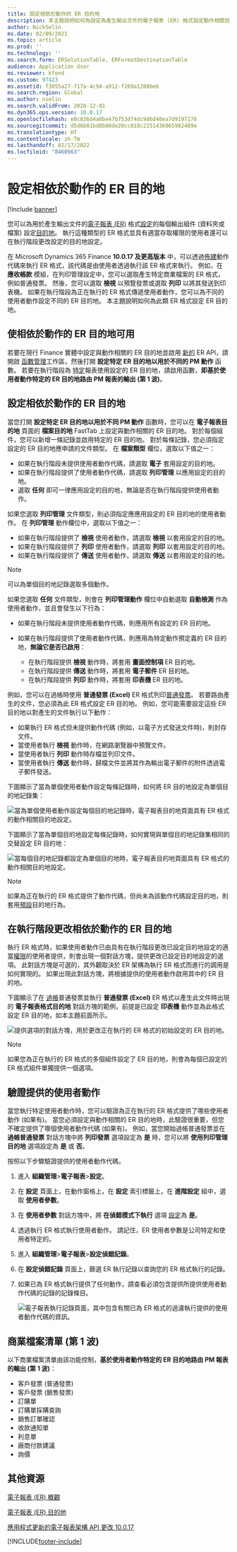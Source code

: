 ```yaml
---
title: 設定相依於動作的 ER 目的地
description: 本主題說明如何為設定為產生輸出文件的電子報表 (ER) 格式設定動作相關目的地。
author: NickSelin
ms.date: 02/09/2021
ms.topic: article
ms.prod: ''
ms.technology: ''
ms.search.form: ERSolutionTable, ERFormatDestinationTable
audience: Application User
ms.reviewer: kfend
ms.custom: 97423
ms.assetid: f3055a27-717a-4c94-a912-f269a1288be6
ms.search.region: Global
ms.author: nselin
ms.search.validFrom: 2020-12-01
ms.dyn365.ops.version: 10.0.17
ms.openlocfilehash: e0c836d4a0be47b753d74dc9d6d40ea7d9197176
ms.sourcegitcommit: d5d6b81bd8b08de20cc018c2251436065982489e
ms.translationtype: HT
ms.contentlocale: zh-TW
ms.lasthandoff: 02/17/2022
ms.locfileid: "8460563"
---
```

# <a name="configure-action-dependent-er-destinations"></a>設定相依於動作的 ER 目的地

[!include [banner](../includes/banner.md)]

您可以為用於產生輸出文件的[電子報表 (ER)](general-electronic-reporting.md) 格式[設定](general-electronic-reporting.md#Configuration)的每個輸出組件 (資料夾或檔案) 設定[目的地](electronic-reporting-destinations.md)。 執行這種類型的 ER 格式並具有適當存取權限的使用者還可以在執行階段更改設定的目的地設定。

在 Microsoft Dynamics 365 Finance **10.0.17 及更高版本** 中，可以透過[佈建](er-apis-app10-0-17.md)動作代碼來執行 ER 格式，該代碼是由使用者透過執行該 ER 格式來執行。 例如，在 **應收帳款** 模組，在列印管理設定中，您可以選取產生特定商業檔案的 ER 格式，例如普通發票。 然後，您可以選取 **檢視** 以預覽發票或選取 **列印** 以將其發送到印表機。 如果在執行階段為正在執行的 ER 格式傳遞使用者動作，您可以為不同的使用者動作設定不同的 ER 目的地。 本主題說明如何為此類 ER 格式設定 ER 目的地。

## <a name="make-action-dependent-er-destinations-available"></a>使相依於動作的 ER 目的地可用

若要在現行 Finance 實體中設定與動作相關的 ER 目的地並啟用 [新的](er-apis-app10-0-17.md) ER API，請開啟 [函數管理](../../fin-ops/get-started/feature-management/feature-management-overview.md#the-feature-management-workspace)工作區，然後打開 **設定特定 ER 目的地以用於不同的 PM 動作** 函數。 若要在執行階段為 [特定](#reports-list-wave1)報表使用設定的 ER 目的地，請啟用函數，**即基於使用者動作特定的 ER 目的地路由 PM 報表的輸出 (第 1 波)**。

## <a name="configure-action-dependent-er-destinations"></a>設定相依於動作的 ER 目的地

當您打開 **設定特定 ER 目的地以用於不同 PM 動作** 函數時，您可以在 **電子報表目的地** 頁面的 **檔案目的地** FastTab 上設定與動作相關的 ER 目的地。 對於每個組件，您可以新增一條記錄並啟用特定的 ER 目的地。 對於每條記錄，您必須指定設定的 ER 目的地應申請的文件類型。 在 **檔案類型** 欄位，選取以下值之一：

- 如果在執行階段未提供使用者動作代碼，請選取 **電子** 套用設定的目的地。
- 如果在執行階段提供了使用者動作代碼，請選取 **列印管理** 以應用設定的目的地。
- 選取 **任何** 即可一律應用設定的目的地，無論是否在執行階段提供使用者動作。

如果您選取 **列印管理** 文件類型，則必須指定應應用設定的 ER 目的地的使用者動作。 在 **列印管理** 動作欄位中，選取以下值之一：

- 如果在執行階段提供了 **檢視** 使用者動作，請選取 **檢視** 以套用設定的目的地。
- 如果在執行階段提供了 **列印** 使用者動作，請選取 **列印** 以套用設定的目的地。
- 如果在執行階段提供了 **傳送** 使用者動作，請選取 **傳送** 以套用設定的目的地。

> [!NOTE]
> 可以為單個目的地記錄選取多個動作。

如果您選取 **任何** 文件類型，則會在 **列印管理動作** 欄位中自動選取 **自動檢測** 作為使用者動作，並且會發生以下行為：

- 如果在執行階段未提供使用者動作代碼，則應用所有設定的 ER 目的地。
- 如果在執行階段提供了使用者動作代碼，則應用為特定動作預定義的 ER 目的地，**無論它是否已啟用**：

    - 在執行階段提供 **檢視** 動作時，將套用 **畫面控制項** ER 目的地。
    - 在執行階段提供 **傳送** 動作時，將套用 **電子郵件** ER 目的地。
    - 在執行階段提供 **列印** 動作時，將套用 **印表機** ER 目的地。

例如，您可以在過帳時使用 **普通發票 (Excel)** ER 格式列印[普通發票](../../../finance/accounts-receivable/create-free-text-invoice-new.md)。 若要路由產生的文件，您必須為此 ER 格式設定 ER 目的地。 例如，您可能需要設定這些 ER 目的地以對產生的文件執行以下動作：

- 如果執行 ER 格式但未提供動作代碼 (例如，以電子方式發送文件時)，則封存文件。
- 當使用者執行 **檢視** 動作時，在網路瀏覽器中預覽文件。
- 當使用者執行 **列印** 動作時存檔並列印文件。
- 當使用者執行 **傳送** 動作時，歸檔文件並將其作為輸出電子郵件的附件透過電子郵件發送。

下圖顯示了當為單個使用者動作設定每條記錄時，如何將 ER 目的地設定為單個目的地記錄集：

![當為單個使用者動作設定每個目的地記錄時，電子報表目的地頁面具有 ER 格式的動作相關目的地設定。](./media/er-destination-action-dependent-01.png)

下圖顯示了當為單個目的地設定每條記錄時，如何實現與單個目的地記錄集相同的交替設定 ER 目的地：

![當每個目的地記錄都設定為單個目的地時，電子報表目的地頁面具有 ER 格式的動作相關目的地設定。](./media/er-destination-action-dependent-01a.png)

> [!NOTE]
> 如果為正在執行的 ER 格式提供了動作代碼，但尚未為該動作代碼設定目的地，則套用[預設](electronic-reporting-destinations.md#default-behavior)目的地行為。

## <a name="change-action-dependent-er-destinations-at-runtime"></a>在執行階段更改相依於動作的 ER 目的地

執行 ER 格式時，如果使用者動作已由具有在執行階段更改已設定目的地設定的適當[權限](electronic-reporting-destinations.md#security-considerations)的使用者提供，則會出現一個對話方塊，提供更改已設定目的地設定的選項。 此對話方塊是可選的，其外觀取決於 ER 架構為執行 ER 格式而進行的調用是如何實現的。 如果出現此對話方塊，將根據提供的使用者動作啟用其中的 ER 目的地。

下圖顯示了在 [過帳](../../../finance/accounts-receivable/create-free-text-invoice-new.md)普通發票並執行 **普通發票 (Excel)** ER 格式以產生此文件時出現的 **電子報表格式目的地** 對話方塊的範例，前提是已設定 **印表機** 動作並為此格式設定 ER 目的地，如本主題前面所示。

![提供選項的對話方塊，用於更改正在執行的 ER 格式的初始設定的 ER 目的地。](./media/er-destination-action-dependent-02.gif)

> [!NOTE]
> 如果您為正在執行的 ER 格式的多個組件設定了 ER 目的地，則會為每個已設定的 ER 格式組件單獨提供一個選項。

## <a name="verify-the-provided-user-action"></a>驗證提供的使用者動作

當您執行特定使用者動作時，您可以驗證為正在執行的 ER 格式提供了哪些使用者動作 (如果有)。 當您必須設定與動作相關的 ER 目的地時，此驗證很重要，但您不確定提供了哪個使用者動作代碼 (如果有)。 例如，當您開始過帳普通發票並在 **過帳普通發票** 對話方塊中將 **列印發票** 選項設定為 **是** 時，您可以將 **使用列印管理目的地** 選項設定為 **是** 或 **否**。

按照以下步驟驗證提供的使用者動作代碼。

1. 進入 **組織管理**\>**電子報表**\>**設定**。
2. 在 **設定** 頁面上，在動作窗格上，在 **設定** 索引標籤上，在 **進階設定** 組中，選取 **使用者參數**。
3. 在 **使用者參數** 對話方塊中，將 **在偵錯模式下執行** 選項 [設定](er-trace-reports-compare-baseline.md#configure-er-parameters-to-use-the-baseline-feature)為 **是**。
4. 透過執行 ER 格式執行使用者動作。 請記住，ER 使用者參數是公司特定和使用者特定的。
5. 進入 **組織管理**\>**電子報表**\>**設定偵錯記錄**。
6. 在 **設定偵錯記錄** 頁面上，篩選 ER 執行記錄以查詢您的 ER 格式執行的記錄。
7. 如果已為 ER 格式執行提供了任何動作，請查看必須包含提供所提供使用者動作代碼的記錄的記錄條目。

    ![電子報表執行記錄頁面，其中包含有關已為 ER 格式的過濾執行提供的使用者動作代碼的資訊。](./media/er-destination-action-dependent-03.png)

## <a name=""></a><a name="reports-list-wave1">商業檔案清單 (第 1 波)</a>

以下商業檔案清單由該功能控制，**基於使用者動作特定的 ER 目的地路由 PM 報表的輸出 (第 1 波)**：

- 客戶發票 (普通發票)
- 客戶發票 (銷售發票)
- 訂購單
- 訂購單採購查詢
- 銷售訂單確認
- 收款通知單
- 利息單
- 廠商付款建議
- 詢價

## <a name="additional-resources"></a>其他資源

[電子報表 (ER) 概觀](general-electronic-reporting.md)

[電子報表 (ER) 目的地](electronic-reporting-destinations.md)

[應用程式更新的電子報表架構 API 更改 10.0.17](er-apis-app10-0-17.md)


[!INCLUDE[footer-include](../../../includes/footer-banner.md)]

